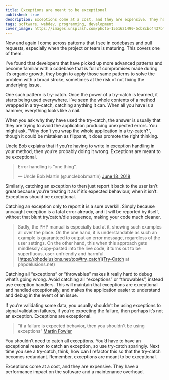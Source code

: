 ```yaml
---
title: Exceptions are meant to be exceptional
published: true
description: Exceptions come at a cost, and they are expensive. They have a performance impact on the software and a maintenance overhead.
tags: software, webdev, programming, development
cover_image: https://images.unsplash.com/photo-1551621490-5cb8cbc4437b?ixlib=rb-1.2.1&ixid=eyJhcHBfaWQiOjEyMDd9&auto=format&fit=crop&w=934&q=80
---
```


Now and again I come across patterns that I see in codebases and pull requests, especially when the project or team is maturing. This covers one of them.

I've found that developers that have picked up more advanced patterns and become familiar with a codebase that is full of compromises made during it’s organic growth, they begin to apply those same patterns to solve the problem with a broad stroke, sometimes at the risk of not fixing the underlying issue.

One such pattern is try-catch. Once the power of a try-catch is learned, it starts being used everywhere. I’ve seen the whole contents of a method wrapped in a try-catch, catching anything it can. When all you have is a hammer, everything looks like a nail.

<!--more-->

When you ask why they have used the try-catch, the answer is usually that they are trying to avoid the application producing unexpected errors. You might ask, "Why don't you wrap the whole application in a try-catch?", though it could be mistaken as flippant, it does promote the right thinking.

Uncle Bob explains that if you’re having to write in exception handling in your method, then you’re probably doing it wrong. Exceptions are meant to be exceptional.

<blockquote class="twitter-tweet"><p lang="en" dir="ltr">Error handling is “one thing”.</p>&mdash; Uncle Bob Martin (@unclebobmartin) <a href="https://twitter.com/unclebobmartin/status/1008802898044649473?ref_src=twsrc%5Etfw">June 18, 2018</a></blockquote> <script async src="https://platform.twitter.com/widgets.js" charset="utf-8"></script>

Similarly, catching an exception to then just report it back to the user isn’t great because you’re treating it as if it’s expected behaviour, when it isn’t. Exceptions should be exceptional.

Catching an exception only to report it is a sure overkill. Simply because uncaught exception is a fatal error already, and it will be reported by itself, without that blunt try/catch/die sequence, making your code much cleaner.

> Sadly, the PHP manual is especially bad at it, showing such examples all over the place. On the one hand, it is understandable as such an example is guaranteed to output an error message, regardless of the user settings. On the other hand, this when this approach gets mindlessly copy-pasted into the live code, it turns out to be superfluous, user-unfriendly and harmful.
> [https://phpdelusions.net/top#try_catch](Try-Catch at phpdelusions.net)

Catching all “exceptions” or “throwables” makes it really hard to debug what’s going wrong. Avoid catching all “exceptions” or “throwables”, instead use exception handlers. This will maintain that exceptions are exceptional and handled exceptionally, and makes the application easier to understand and debug in the event of an issue.

If you’re validating some data, you usually shouldn’t be using exceptions to signal validation failures, if you’re expecting the failure, then perhaps it’s not an exception. Exceptions are exceptional.

> “if a failure is expected behavior, then you shouldn't be using exceptions”
> [Martin Fowler](https://www.martinfowler.com/articles/replaceThrowWithNotification.html)

You shouldn’t need to catch all exceptions. You’d have to have an exceptional reason to catch an exception, so use try-catch sparingly. Next time you see a try-catch, think, how can I refactor this so that the try-catch becomes redundant. Remember, exceptions are meant to be exceptional.

Exceptions come at a cost, and they are expensive. They have a performance impact on the software and a maintenance overhead.

